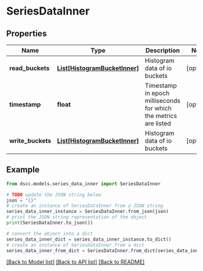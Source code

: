# SeriesDataInner


## Properties

Name | Type | Description | Notes
------------ | ------------- | ------------- | -------------
**read_buckets** | [**List[HistogramBucketInner]**](HistogramBucketInner.md) | Histogram data of io buckets | [optional] 
**timestamp** | **float** | Timestamp in epoch milliseconds for which the metrics are listed | [optional] 
**write_buckets** | [**List[HistogramBucketInner]**](HistogramBucketInner.md) | Histogram data of io buckets | [optional] 

## Example

```python
from dscc.models.series_data_inner import SeriesDataInner

# TODO update the JSON string below
json = "{}"
# create an instance of SeriesDataInner from a JSON string
series_data_inner_instance = SeriesDataInner.from_json(json)
# print the JSON string representation of the object
print(SeriesDataInner.to_json())

# convert the object into a dict
series_data_inner_dict = series_data_inner_instance.to_dict()
# create an instance of SeriesDataInner from a dict
series_data_inner_from_dict = SeriesDataInner.from_dict(series_data_inner_dict)
```
[[Back to Model list]](../README.md#documentation-for-models) [[Back to API list]](../README.md#documentation-for-api-endpoints) [[Back to README]](../README.md)


